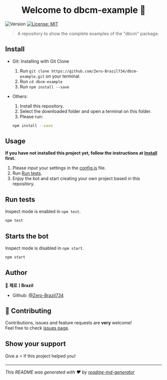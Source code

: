 <h1 align="center">Welcome to dbcm-example 👋</h1>
<p>
  <img alt="Version" src="https://img.shields.io/badge/version-1.0.0-blue.svg?cacheSeconds=2592000" />
  <a href="#" target="_blank">
    <img alt="License: MIT" src="https://img.shields.io/badge/License-MIT-yellow.svg" />
  </a>
</p>

> A repository to show the complete examples of the "dbcm" package.

## Install

- Git:
  Installing with Git Clone

  1. Run `git clone https://github.com/Zero-Brazil734/dbcm-example.git` on your terminal.
  2. Run `cd dbcm-example`
  3. Run `npm install --save`

- Others:
  
  1. Install this repository.
  2. Select the downloaded folder and open a terminal on this folder.
  3. Please run:
  ```sh
  npm install --save
  ```

## Usage

**If you have not installed this project yet, follow the instructions at [Install](https://github.com/Zero-Brazil734/dbcm-example/blob/master/README.md#Install) first.**

1. Please input your settings in the [config.js](config.js) file.
2. Run [Run tests](https://github.com/Zero-Brazil734/dbcm-example/blob/master/README.md#Run_tests).
3. Enjoy the bot and start creating your own project based in this repository.

## Run tests 

Inspect mode is enabled in `npm test`.

```sh
npm test
```

## Starts the bot

Inspect mode is disabled in `npm start`.

```sh
npm start
```

## Author

👤 **제로ㅣBrazil**

* Github: [@Zero-Brazil734](https://github.com/Zero-Brazil734)

## 🤝 Contributing

Contributions, issues and feature requests are **very** welcome!<br />Feel free to check [issues page](https://github.com/Zero-Brazil734/dbcm-example/issues).

## Show your support

Give a ⭐️ if this project helped you!

***
_This README was generated with ❤️ by [readme-md-generator](https://github.com/kefranabg/readme-md-generator)_